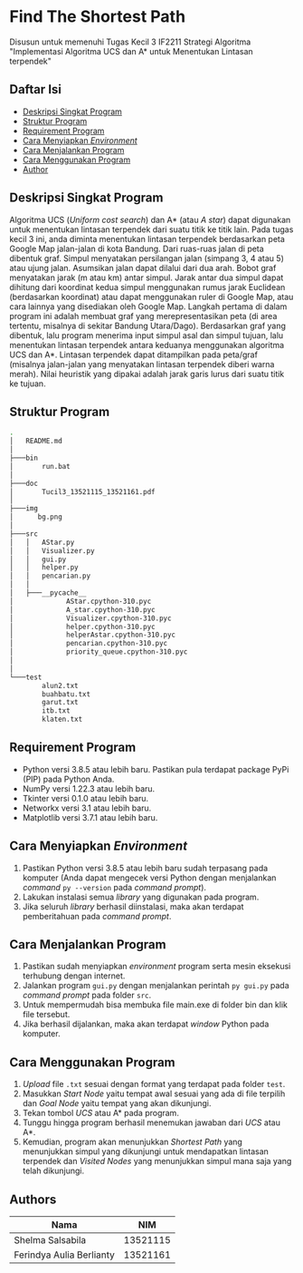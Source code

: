 # Find The Shortest Path
Disusun untuk memenuhi Tugas Kecil 3 IF2211 Strategi Algoritma "Implementasi Algoritma UCS dan A* untuk Menentukan Lintasan terpendek"

## Daftar Isi
* [Deskripsi Singkat Program](#deskripsi-singkat-program)
* [Struktur Program](#struktur-program)
* [Requirement Program](#requirement-program)
* [Cara Menyiapkan *Environment*](#cara-menyiapkan-environment)
* [Cara Menjalankan Program](#cara-menjalankan-program)
* [Cara Menggunakan Program](#cara-menggunakan-program)
* [Author](#author)

## Deskripsi Singkat Program
Algoritma UCS (*Uniform cost search*) dan A* (atau *A star*) dapat digunakan untuk menentukan lintasan terpendek dari suatu titik ke titik lain. Pada tugas kecil 3 ini, anda diminta menentukan lintasan terpendek berdasarkan peta Google Map jalan-jalan di kota Bandung. Dari ruas-ruas jalan di peta dibentuk graf. Simpul menyatakan persilangan jalan (simpang 3, 4 atau 5) atau ujung jalan. Asumsikan jalan dapat dilalui dari dua arah. Bobot graf menyatakan jarak (m atau km) antar simpul. Jarak antar dua simpul dapat dihitung dari koordinat kedua simpul menggunakan rumus jarak Euclidean (berdasarkan koordinat) atau dapat menggunakan ruler di Google Map, atau cara lainnya yang disediakan oleh Google Map. Langkah pertama di dalam program ini adalah membuat graf yang merepresentasikan peta (di area tertentu, misalnya di sekitar Bandung Utara/Dago). Berdasarkan graf yang dibentuk, lalu program menerima input simpul asal dan simpul tujuan, lalu menentukan lintasan terpendek antara keduanya menggunakan algoritma UCS dan A*. Lintasan terpendek dapat ditampilkan pada peta/graf (misalnya jalan-jalan yang menyatakan lintasan terpendek diberi warna merah). Nilai heuristik yang dipakai adalah jarak garis lurus dari suatu titik ke tujuan.
## Struktur Program
```bash
.
│   README.md
│   
├───bin
│       run.bat
│ 
├───doc
│       Tucil3_13521115_13521161.pdf
│  
├───img
│      bg.png
│
├───src
│   │   AStar.py
│   │   Visualizer.py
│   │   gui.py
│   │   helper.py
│   │   pencarian.py
│   │   
│   ├───__pycache__
│             AStar.cpython-310.pyc
│             A_star.cpython-310.pyc
│             Visualizer.cpython-310.pyc
│             helper.cpython-310.pyc
│             helperAstar.cpython-310.pyc
│             pencarian.cpython-310.pyc
│             priority_queue.cpython-310.pyc
│              
│
└───test
        alun2.txt
        buahbatu.txt
        garut.txt
        itb.txt
        klaten.txt
```

## Requirement Program
* Python versi 3.8.5 atau lebih baru. Pastikan pula terdapat package PyPi (PIP) pada Python Anda.
* NumPy versi 1.22.3 atau lebih baru.
* Tkinter versi 0.1.0 atau lebih baru.
* Networkx versi 3.1 atau lebih baru.
* Matplotlib versi 3.7.1 atau lebih baru.


## Cara Menyiapkan *Environment*
1. Pastikan Python versi 3.8.5 atau lebih baru sudah terpasang pada komputer (Anda dapat mengecek versi Python dengan menjalankan *command* `py --version` pada *command prompt*).
2. Lakukan instalasi semua *library* yang digunakan pada program.
3. Jika seluruh *library* berhasil diinstalasi, maka akan terdapat pemberitahuan pada *command prompt*.

## Cara Menjalankan Program
1. Pastikan sudah menyiapkan *environment* program serta mesin eksekusi terhubung dengan internet.
2. Jalankan program `gui.py` dengan menjalankan perintah `py gui.py` pada *command prompt* pada folder `src`.
3. Untuk mempermudah bisa membuka file main.exe di folder bin dan klik file tersebut.
3. Jika berhasil dijalankan, maka akan terdapat *window* Python pada komputer.

## Cara Menggunakan Program
1. *Upload* file `.txt` sesuai dengan format yang terdapat pada folder `test`.
2. Masukkan *Start Node* yaitu tempat awal sesuai yang ada di file terpilih dan *Goal Node* yaitu tempat yang akan dikunjungi. 
3. Tekan tombol *UCS* atau A* pada program.
4. Tunggu hingga program berhasil menemukan jawaban dari *UCS* atau A*.
5. Kemudian, program akan menunjukkan *Shortest Path* yang menunjukkan simpul yang dikunjungi untuk mendapatkan lintasan terpendek dan *Visited Nodes* yang menunjukkan simpul mana saja yang telah dikunjungi.

## Authors

| Nama                  | NIM      |
| --------------------- | -------- |
| Shelma Salsabila | 13521115 |
| Ferindya Aulia Berlianty | 13521161 |
